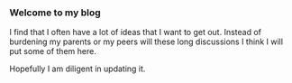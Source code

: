 [category]: <> (General)
[date]: <> (2022/6/21)
[title]: <> ("Hello World!")

### Welcome to my blog

I find that I often have a lot of ideas that I want to get out. Instead of burdening my parents or my peers will these long discussions I think I will put some of them here. 

Hopefully I am diligent in updating it.